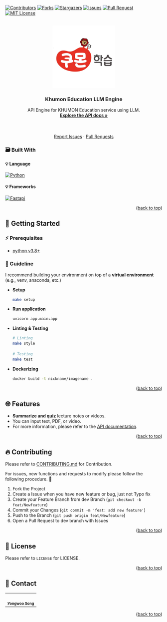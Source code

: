 <!-- Improved compatibility of back to top link: See: https://github.com/othneildrew/Best-README-Template/pull/73 -->
<a name="readme-top"></a>
[![Contributors][contributors-shield]][contributors-url] [![Forks][forks-shield]][forks-url] [![Stargazers][stars-shield]][stars-url] [![Issues][issues-shield]][issues-url] [![Pull Request][pr-shield]][pr-url] [![MIT License][license-shield]][license-url]



<!-- PROJECT LOGO -->
<br />
<div align="center">
  <a href="https://github.com/KHUMON-EDU/khumon-llm">
    <img src="./static/logo.jpg" alt="Logo" width="200" height="200">
  </a>

<h3 align="center">Khumon Education LLM Engine</h3>

  <p align="center">
  API Engine for KHUMON Education service using LLM.
    <br />
    <a href="http://facerain-dev.iptime.org:5000/redoc"><strong>Explore the API docs »</strong></a>
    <br />
    <br />
    <br />
    <br />
    <a href="https://github.com/KHUMON-EDU/khumon-llm/issues">Report Issues</a>
    ·
    <a href="https://github.com/KHUMON-EDU/khumon-llm/pulls">Pull Requests</a>
  </p>
</div>


### :card_file_box: Built With
#### :bulb: Language
[![Python][Python]][Python-url]
#### :bulb: Frameworks
[![Fastapi][Fastapi]][Fastapi-url]


<p align="right">(<a href="#readme-top">back to top</a>)</p>



<!-- GETTING STARTED -->
## :rocket: Getting Started

### :zap: Prerequisites
- [python v3.8+](https://www.python.org/)

### 🚀 Guideline

I recommend building your environment on top of a **virtual environment** (e.g., venv, anaconda, etc.)
* **Setup**
  
  ```sh
  make setup
  ```
* **Run application**
  
  ```sh
  uvicorn app.main:app
  ```
* **Linting & Testing**
  
  ```sh
  # Linting
  make style

  # Testing
  make test
  ```
* **Dockerizing**

  ```sh
  docker build -t nickname/imagename .
  ```


<p align="right">(<a href="#readme-top">back to top</a>)</p>





## :globe_with_meridians: Features
- **Summarize and quiz** lecture notes or videos.
- You can input text, PDF, or video.
- For more information, please refer to the [API documentation](http://facerain-dev.iptime.org:5000/redoc).

<p align="right">(<a href="#readme-top">back to top</a>)</p>

<!-- CONTRIBUTING -->
## :fire: Contributing
Please refer to [CONTRIBUTING.md](https://github.com/KHUMON-EDU/khumon-llm/blob/main/CONTRIBUTING.md) for Contribution.

For issues, new functions and requests to modify please follow the following procedure. 🥰

1. Fork the Project
2. Create a Issue when you have new feature or bug, just not Typo fix
3. Create your Feature Branch from dev Branch (`git checkout -b feat/Newfeature`)
4. Commit your Changes (`git commit -m 'feat: add new feature'`)
5. Push to the Branch (`git push origin feat/Newfeature`)
6. Open a Pull Request to dev branch with Issues

<p align="right">(<a href="#readme-top">back to top</a>)</p>



<!-- LICENSE -->
## :closed_lock_with_key: License
Please refer to `LICENSE` for LICENSE.
<p align="right">(<a href="#readme-top">back to top</a>)</p>



<!-- CONTACT -->
## :speech_balloon: Contact

<table>
  <tbody>
    <tr>
      <td align="center"><a href="https://github.com/FacerAin"><img src="https://avatars.githubusercontent.com/u/16442978?v=4" width="100px;" alt=""/><br /><sub><b>Yongwoo Song</b></sub></a></td>
    </tr>
  </tobdy>
</table>

<p align="right">(<a href="#readme-top">back to top</a>)</p>


<!-- MARKDOWN LINKS & IMAGES -->
<!-- https://www.markdownguide.org/basic-syntax/#reference-style-links -->
[contributors-shield]: https://img.shields.io/github/contributors/KHUMON-EDU/khumon-llm.svg?style=flat
[contributors-url]: https://github.com/KHUMON-EDU/khumon-llm/graphs/contributors
[forks-shield]: https://img.shields.io/github/forks/KHUMON-EDU/khumon-llm.svg?style=flat
[forks-url]: https://github.com/KHUMON-EDU/khumon-llm/network/members
[stars-shield]: https://img.shields.io/github/stars/KHUMON-EDU/khumon-llm.svg?style=flat
[stars-url]: https://github.com/KHUMON-EDU/khumon-llm/stargazers
[issues-shield]: https://img.shields.io/github/issues/KHUMON-EDU/khumon-llm.svg?style=flat
[issues-url]: https://github.com/KHUMON-EDU/khumon-llm/issues
[pr-url]: https://github.com/KHUMON-EDU/khumon-llm/pulls
[pr-shield]: https://img.shields.io/github/issues-pr/KHUMON-EDU/khumon-llm.svg?style=flat
[license-shield]: https://img.shields.io/github/license/KHUMON-EDU/khumon-llm.svg?style=flat
[license-url]: https://github.com/KHUMON-EDU/khumon-llm/blob/master/LICENSE.txt

[Python]: https://img.shields.io/badge/Python-14354C?style=for-the-badge&logo=python&logoColor=white
[Python-url]: https://www.python.org/

[Fastapi]: https://img.shields.io/badge/FastAPI-005571?style=for-the-badge&logo=fastapi
[Fastapi-url]: https://fastapi.tiangolo.com/ko/


[Yarn]: https://img.shields.io/badge/yarn-%232C8EBB.svg?style=flat&logo=yarn&logoColor=white
[Yarn-url]: https://yarnpkg.com/
[ESLint]: https://img.shields.io/badge/ESLint-4B3263?style=flat&logo=eslint&logoColor=white
[ESLint-url]: https://eslint.org/
[Vue]: https://img.shields.io/badge/Vue.js-35495E?style=flat&logo=vuedotjs&logoColor=white
[Vue-url]: https://vuejs.org/
[Go]: https://img.shields.io/badge/Go-00ADD8?style=flat&logo=Go&logoColor=white
[Go-url]: https://go.dev/
[Terraform]: https://img.shields.io/badge/Terraform-430098?style=flat&logo=Terraform&logoColor=white
[Terraform-url]: https://www.terraform.io/
[aws]: https://img.shields.io/badge/AmazonAWS-232F3E?style=flat&logo=AmazonAWS&logoColor=white
[aws-url]: https://aws.amazon.com/
[OCI]: https://img.shields.io/badge/Oracle-F80000?style=flat&logo=oracle&logoColor=black
[OCI-url]: https://www.oracle.com/kr/cloud/
[Kubernetes]: https://img.shields.io/badge/Kubernetes-326CE5?style=flat&logo=Kubernetes&logoColor=white
[Kubernetes-url]: https://kubernetes.io/ko/
[Github-actions]: https://img.shields.io/badge/GitHub_Actions-2088FF?style=flat&logo=github-actions&logoColor=white
[Github-actions-url]: https://github.com/features/actions
[Helm]: https://img.shields.io/badge/Helm-326CE5?style=flat&logo=Helm&logoColor=white
[Helm-url]: https://helm.sh/
[Accordian]: https://img.shields.io/badge/Accordian-430098?style=flat&logo=Accordian&logoColor=white
[Accordian-url]: https://accordions.co.kr/
